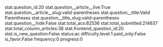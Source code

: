 stat.question_id:20
stat.question__article__live:True
stat.question__article__slug:valid-parentheses
stat.question__title:Valid Parentheses
stat.question__title_slug:valid-parentheses
stat.question__hide:False
stat.total_acs:82536
stat.total_submitted:214637
stat.total_column_articles:38
stat.frontend_question_id:20
stat.is_new_question:False
status:ac
difficulty.level:1
paid_only:False
is_favor:False
frequency:0
progress:0
